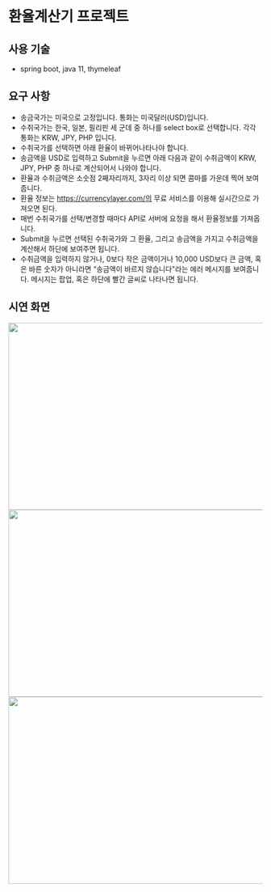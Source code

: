 
# 환율계산기 프로젝트

##  사용 기술
* spring boot, java 11, thymeleaf

## 요구 사항
* 송금국가는 미국으로 고정입니다. 통화는 미국달러(USD)입니다.
* 수취국가는 한국, 일본, 필리핀 세 군데 중 하나를 select box로 선택합니다. 각각 통화는 KRW, JPY, PHP 입니다.
* 수취국가를 선택하면 아래 환율이 바뀌어나타나야 합니다. 
* 송금액을 USD로 입력하고 Submit을 누르면 아래 다음과 같이 수취금액이 KRW, JPY, PHP 중 하나로 계산되어서 나와야 합니다.
* 환율과 수취금액은 소숫점 2째자리까지, 3자리 이상 되면 콤마를 가운데 찍어 보여줍니다.
* 환율 정보는 https://currencylayer.com/의 무료 서비스를 이용해 실시간으로 가져오면 된다.
* 매번 수취국가를 선택/변경할 때마다 API로 서버에 요청을 해서 환율정보를 가져옵니다.
* Submit을 누르면 선택된 수취국가와 그 환율, 그리고 송금액을 가지고 수취금액을 계산해서 하단에 보여주면 됩니다.
* 수취금액을 입력하지 않거나, 0보다 작은 금액이거나 10,000 USD보다 큰 금액, 혹은 바른 숫자가 아니라면 “송금액이 바르지 않습니다"라는 에러 메시지를 보여줍니다. 메시지는 팝업, 혹은 하단에 빨간 글씨로 나타나면 됩니다.

## 시연 화면
<img src="https://user-images.githubusercontent.com/69243090/167093509-d6381f91-c49b-4db4-bb33-046edc97a93a.png"  width="600" height="370">
<img src="https://user-images.githubusercontent.com/69243090/167093632-a9e6b895-c151-41b9-8560-06f777bfff14.png"  width="600" height="370">
<img src="https://user-images.githubusercontent.com/69243090/167093722-7cb7a7a9-e845-478a-b32d-4207bde59d7b.png"  width="600" height="370">

